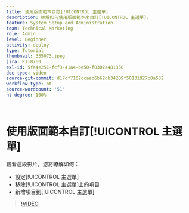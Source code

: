 ```yaml
---
title: 使用版面範本自訂[!UICONTROL 主選單]
description: 瞭解如何使用版面範本來自訂[!UICONTROL 主選單]。
feature: System Setup and Administration
team: Technical Marketing
role: Admin
level: Beginner
activity: deploy
type: Tutorial
thumbnail: 335073.jpeg
jira: KT-8760
exl-id: 5fa4e251-fcf3-41a4-be50-f0302a481358
doc-type: video
source-git-commit: d17df7162ccaab6b62db34209f50131927c0a532
workflow-type: ht
source-wordcount: '51'
ht-degree: 100%

---
```


# 使用版面範本自訂[!UICONTROL 主選單]

觀看這段影片，您將瞭解如何：

* 設定[!UICONTROL 主選單]
* 移除[!UICONTROL 主選單]上的項目
* 新增項目到[!UICONTROL 主選單]


>[!VIDEO](https://video.tv.adobe.com/v/3432309/?quality=12&learn=on&enablevpops&captions=chi_hant)
